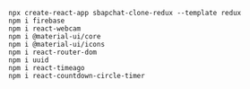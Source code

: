     npx create-react-app sbapchat-clone-redux --template redux
    npm i firebase
    npm i react-webcam
    npm i @material-ui/core
    npm i @material-ui/icons
    npm i react-router-dom
    npm i uuid
    npm i react-timeago
    npm i react-countdown-circle-timer
